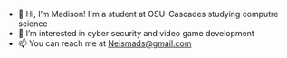 - 👋 Hi, I’m Madison! I'm a student at OSU-Cascades studying computre science 
- 👀 I’m interested in cyber security and video game development
- 📫 You can reach me at Neismads@gmail.com

<!---
MadsNeis/MadsNeis is a ✨ special ✨ repository because its `README.md` (this file) appears on your GitHub profile.
You can click the Preview link to take a look at your changes.
--->
